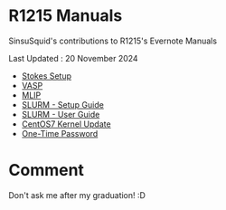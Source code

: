 # R1215 Manuals
SinsuSquid's contributions to R1215's Evernote Manuals

Last Updated : 20 November 2024

- [Stokes Setup](./Stokes.md)
- [VASP](./VASP.md)
- [MLIP](./MLIP.md)
- [SLURM - Setup Guide](./SlurmSetup.md)
- [SLURM - User Guide](./SlurmUser.md)
- [CentOS7 Kernel Update](./KernelUpgrade.md)
- [One-Time Password](./OTP.md)

# Comment
Don't ask me after my graduation! :D
